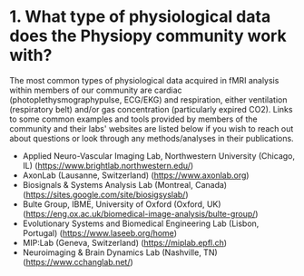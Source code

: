 # 1. What type of physiological data does the Physiopy community work with?

The most common types of physiological data acquired in fMRI analysis within members of our community are cardiac (photoplethysmographypulse, ECG/EKG) and respiration, either ventilation (respiratory belt) and/or gas concentration (particularly expired CO2). Links to some common examples and tools provided by members of the community and their labs' websites are listed below if you wish to reach out about questions or look through any methods/analyses in their publications.

* Applied Neuro-Vascular Imaging Lab, Northwestern University (Chicago, IL) (https://www.brightlab.northwestern.edu/)
* AxonLab (Lausanne, Switzerland) (https://www.axonlab.org)
* Biosignals & Systems Analysis Lab (Montreal, Canada) (https://sites.google.com/site/biosigsyslab/)
* Bulte Group, IBME, University of Oxford (Oxford, UK) (https://eng.ox.ac.uk/biomedical-image-analysis/bulte-group/) 
* Evolutionary Systems and Biomedical Engineering Lab (Lisbon, Portugal) (https://www.laseeb.org/home) 
* MIP:Lab (Geneva, Switzerland) (https://miplab.epfl.ch) 
* Neuroimaging & Brain Dynamics Lab (Nashville, TN) (https://www.cchanglab.net/) 
